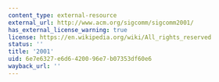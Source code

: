 ```yaml
---
content_type: external-resource
external_url: http://www.acm.org/sigcomm/sigcomm2001/
has_external_license_warning: true
license: https://en.wikipedia.org/wiki/All_rights_reserved
status: ''
title: '2001'
uid: 6e7e6327-e6d6-4200-96e7-b07353df60e6
wayback_url: ''
---
```

